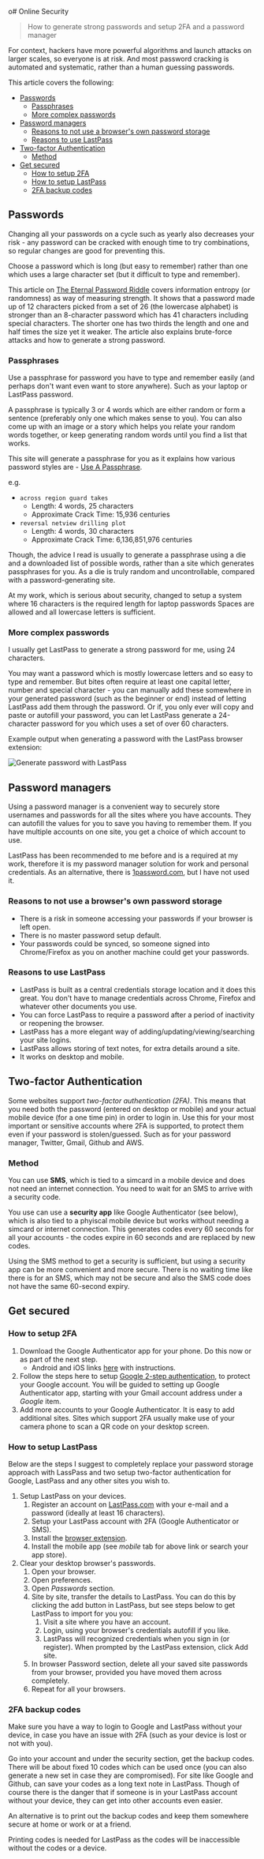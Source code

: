 o# Online Security
> How to generate strong passwords and setup 2FA and a password manager

For context, hackers have more powerful algorithms and launch attacks on larger scales, so everyone is at risk. And most password cracking is automated and systematic, rather than a human guessing passwords.

This article covers the following:
- [Passwords](#Passwords)
    - [Passphrases](#Passphrases)
    - [More complex passwords](#More-complex-passwords)
- [Password managers](#Password-managers)
    - [Reasons to not use a browser's own password storage](#Reasons-to-not-use-a-browsers-own-password-storage)
    - [Reasons to use LastPass](#Reasons-to-use-LastPass)
- [Two-factor Authentication](#Two-factor-Authentication)
    - [Method](#Method)
- [Get secured](#Get-secured)
    - [How to setup 2FA](#How-to-setup-2FA)
    - [How to setup LastPass](#How-to-setup-LastPass)
    - [2FA backup codes](#2FA-backup-codes)


## Passwords

Changing all your passwords on a cycle such as yearly also decreases your risk - any password can be cracked with enough time to try combinations, so regular changes are good for preventing this.

Choose a password which is long (but easy to remember) rather than one which uses a large character set (but it difficult to type and remember).

This article on [The Eternal Password Riddle](https://www.secjuice.com/eternal-password-riddle/) covers information entropy (or randomness) as way of measuring strength. It shows that a password made up of 12 characters picked from a set of 26 (the lowercase alphabet) is stronger than an 8-character password which has 41 characters including special characters. The shorter one has two thirds the length and one and half times the size yet it weaker. The article also explains brute-force attacks and how to generate a strong password.

### Passphrases

Use a passphrase for password you have to type and remember easily (and perhaps don't want even want to store anywhere). Such as your laptop or LastPass password.

A passphrase is typically 3 or 4 words which are either random or form a sentence (preferably only one which makes sense to you). You can also come up with an image or a story which helps you relate your random words together, or keep generating random words until you find a list that works.

This site will generate a passphrase for you as it explains how various password styles are - [Use A Passphrase](https://www.useapassphrase.com/).

e.g.

- `across region guard takes`
    * Length: 4 words, 25 characters
    * Approximate Crack Time: 15,936 centuries
- `reversal netview drilling plot`
    * Length: 4 words, 30 characters
    * Approximate Crack Time: 6,136,851,976 centuries

Though, the advice I read is usually to generate a passphrase using a die and a downloaded list of possible words, rather than a site which generates passphrases for you. As a die is truly random and uncontrollable, compared with a password-generating site.

At my work, which is serious about security, changed to setup a system where 16 characters is the required length for laptop passwords Spaces are allowed and all lowercase letters is sufficient.

### More complex passwords

I usually get LastPass to generate a strong password for me, using 24 characters.

You may want a password which is mostly lowercase letters and so easy to type and remember. But bites often require at least one capital letter, number and special character - you can manually add these somewhere in your generated password (such as the beginner or end) instead of letting LastPass add them through the password. Or if, you only ever will copy and paste or autofill your password, you can let LastPass generate a 24-character password for you which uses a set of over 60 characters.

Example output when generating a password with the LastPass browser extension:

![Generate password with LastPass](.img/lastpass_generate_password.png)


## Password managers

Using a password manager is a convenient way to securely store usernames and passwords for all the sites where you have accounts. They can autofill the values for you to save you having to remember them. If you have multiple accounts on one site, you get a choice of which account to use.

LastPass has been recommended to me before and is a required at my work, therefore it is my password manager solution for work and personal credentials. As an alternative, there is [1password.com](https://1password.com), but I have not used it.

### Reasons to not use a browser's own password storage

- There is a risk in someone accessing your passwords if your browser is left open.
- There is no master password setup default.
- Your passwords could be synced, so someone signed into Chrome/Firefox as you on another machine could get your passwords.

### Reasons to use LastPass

- LastPass is built as a central credentials storage location and it does this great. You don't have to manage credentials across Chrome, Firefox and whatever other documents you use.
- You can force LastPass to require a password after a period of inactivity or reopening the browser.
- LastPass has a more elegant way of adding/updating/viewing/searching your site logins.
- LastPass allows storing of text notes, for extra details around a site.
- It works on desktop and mobile.

## Two-factor Authentication

Some websites support _two-factor authentication (2FA)_. This means that you need both the password (entered on desktop or mobile) and your actual mobile device (for a one time pin) in order to login in. Use this for your most important or sensitive accounts where 2FA is supported, to protect them even if your password is stolen/guessed. Such as for your password manager, Twitter, Gmail, Github and AWS.

### Method

You can use **SMS**, which is tied to a simcard in a mobile device and does not need an internet connection. You need to wait for an SMS to arrive with a security code.

You use can use a **security app** like Google Authenticator (see below), which is also tied to a phyiscal mobile device but works without needing a simcard or internet connection. This generates codes every 60 seconds for all your accounts - the codes expire in 60 seconds and are replaced by new codes.

Using the SMS method to get a security is sufficient, but using a security app can be more convenient and more secure. There is no waiting time like there is for an SMS, which may not be secure and also the SMS code does not have the same 60-second expiry.

## Get secured

### How to setup 2FA

1. Download the Google Authenticator app for your phone. Do this now or as part of the next step.
    - Android and iOS links [here](https://support.google.com/accounts/answer/1066447) with instructions.
2. Follow the steps here to setup [Google 2-step authentication](https://www.google.com/landing/2step/), to protect your Google account. You will be guided to setting up Google Authenticator app, starting with your Gmail account address under a _Google_ item.
3. Add more accounts to your Google Authenticator. It is easy to add additional sites. Sites which support 2FA usually make use of your camera phone to scan a QR code on your desktop screen.

### How to setup LastPass

Below are the steps I suggest to completely replace your password storage approach with LassPass and two setup two-factor authentication for Google, LastPass and any other sites you wish to.

1. Setup LastPass on your devices.
    1. Register an account on [LastPass.com](https://www.lastpass.com/) with your e-mail and a password (ideally at least 16 characters).
    1. Setup your LastPass account with 2FA (Google Authenticator or SMS).
    1. Install the [browser extension](https://lastpass.com/misc_download2.php).
    1. Install the mobile app (see _mobile_ tab for above link or search your app store).
1. Clear your desktop browser's passwords.
    1. Open your browser.
    1. Open preferences.
    1. Open _Passwords_ section.
    1. Site by site, transfer the details to LastPass. You can do this by clicking the add button in LastPass, but see steps below to get LastPass to import for you you:
        1. Visit a site where you have an account.
        1. Login, using your browser's credentials autofill if you like.
        1. LastPass will recognized credentials when you sign in (or register). When prompted by the LastPass extension, click Add site.
    1. In browser Password section, delete all your saved site passwords from your browser, provided you have moved them across completely.
    1. Repeat for all your browsers.

### 2FA backup codes

Make sure you have a way to login to Google and LastPass without your device, in case you have an issue with 2FA (such as your device is lost or not with you).

Go into your account and under the security section, get the backup codes. There will be about fixed 10 codes which can be used once (you can also generate a new set in case they are compromised). For site like Google and Github, can save your codes as a long text note in LastPass. Though of course there is the danger that if someone is in your LastPass account without your device, they can get into other accounts even easier.

An alternative is to print out the backup codes and keep them somewhere secure at home or work or at a friend.

Printing codes is needed for LastPass as the codes will be inaccessible without the codes or a device.
